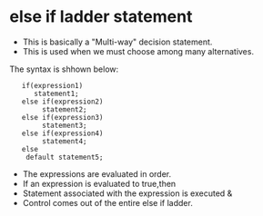 # else if ladder statement

* This is basically a "Multi-way" decision statement.
* This is used when we must choose among many alternatives.

The syntax is shhown below:
       
       if(expression1)
          statement1;
       else if(expression2)
            statement2;
       else if(expression3)
            statement3;
       else if(expression4)
            statement4;
       else 
        default statement5;
        
* The expressions are evaluated in order.
* If an expression is evaluated to true,then
* Statement associated with the expression is executed &
* Control comes out of the entire else if ladder.
